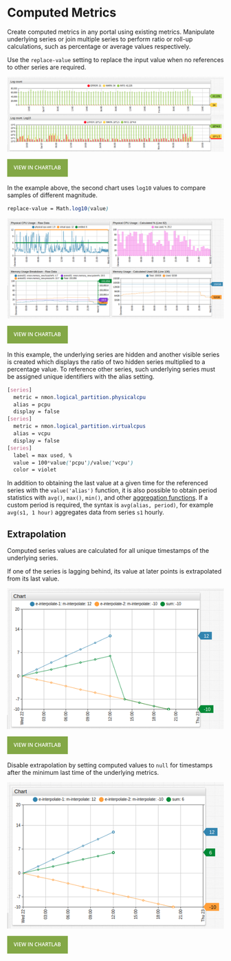 # Computed Metrics

Create computed metrics in any portal using existing metrics. Manipulate underlying series or join multiple series to perform ratio or roll-up  calculations, such as percentage or average values respectively.

Use the `replace-value` setting to replace the input value when no references to other series are required.

![](./images/replace-value1.png)

[![](./images/button.png)](https://apps.axibase.com/chartlab/2f607d1b/12/#)

In the example above, the second chart uses `log10` values to compare samples of different magnitude.

```css
replace-value = Math.log10(value)
```

![](./images/computed-metrics2.png)

[![](./images/button.png)](https://apps.axibase.com/chartlab/e0e0be77)

In this example, the underlying series are hidden and another visible series is created which displays the ratio of two hidden series multiplied to a percentage value. To reference other series, such underlying series must be assigned unique identifiers with the alias setting.

```css
[series]
  metric = nmon.logical_partition.physicalcpu
  alias = pcpu
  display = false
[series]
  metric = nmon.logical_partition.virtualcpus
  alias = vcpu
  display = false
[series]
  label = max used, %
  value = 100*value('pcpu')/value('vcpu')
  color = violet
```

In addition to obtaining the last value at a given time for the referenced series with the `value('alias')` function, it is also possible to obtain period statistics with `avg()`, `max()`, `min()`, and other [aggregation functions](./aggregators.md). If a custom period is required, the syntax is `avg(alias, period)`, for example `avg(s1, 1 hour)` aggregates data from series `s1` hourly.

## Extrapolation

Computed series values are calculated for all unique timestamps of the underlying series.

If one of the series is lagging behind, its value at later points is extrapolated from its last value.

![](./images/extrapolate.png)

[![](./images/button.png)](https://apps.axibase.com/chartlab/6d3f044c/2/)

Disable extrapolation by setting computed values to `null` for timestamps after the minimum last time of the underlying metrics.

![](./images/extrapolate2.png)

[![](./images/button.png)](https://apps.axibase.com/chartlab/6d3f044c)